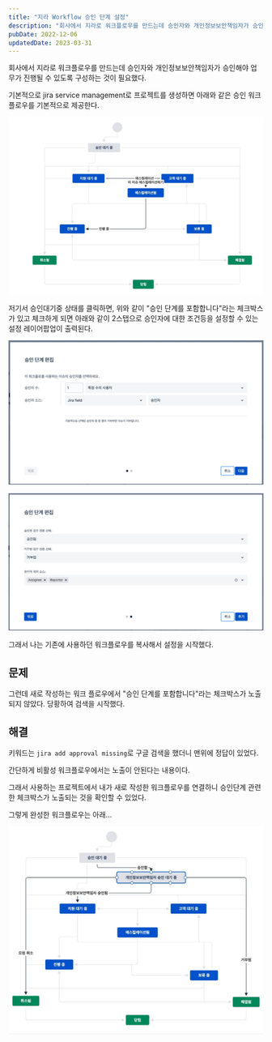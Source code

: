 ```yaml
---
title: "지라 Workflow 승인 단계 설정"
description: "회사에서 지라로 워크플로우를 만드는데 승인자와 개인정보보안책임자가 승인해야 업무가 진행될 수 있도록 구성하는 것이 필요했다.  기본적으로 jira service management 로 프로젝트를 생성하면 아래와 같은 승인 워크플로우를 기본적으로 제공한다.  저기서 승인대기중상태를 클릭하..."
pubDate: 2022-12-06
updatedDate: 2023-03-31
---
```


회사에서 지라로 워크플로우를 만드는데 승인자와 개인정보보안책임자가 승인해야 업무가 진행될 수 있도록 구성하는 것이 필요했다.

기본적으로 jira service management로 프로젝트를 생성하면 아래와 같은 승인 워크플로우를 기본적으로 제공한다.

![Jira service management 용 기본 승인 워크플로우](/content/images/2022/12/DraggedImage.jpeg)

저기서 승인대기중 상태를 클릭하면, 위와 같이 "승인 단계를 포함합니다"라는 체크박스가 있고 체크하게 되면 아래와 같이 2스탭으로 승인자에 대한 조건등을 설정할 수 있는 설정 레이어팝업이 출력된다.

![승인 단계 설정(1/2)](/content/images/2022/12/DraggedImage-2.jpeg)

![승인 단계 설정(2/2)](/content/images/2022/12/DraggedImage-3.jpeg)

그래서 나는 기존에 사용하던 워크플로우를 복사해서 설정을 시작했다.

## 문제

그런데 새로 작성하는 워크 플로우에서 "승인 단계를 포함합니다"라는 체크박스가 노출되지 않았다. 당황하여 검색을 시작했다.

## 해결

키워드는 `jira add approval missing`로 구글 검색을 했더니 맨위에 정답이 있었다.

간단하게 비활성 워크플로우에서는 노출이 안된다는 내용이다.

그래서 사용하는 프로젝트에서 내가 새로 작성한 워크플로우를 연결하니 승인단계 관련한 체크박스가 노출되는 것을 확인할 수 있었다.

그렇게 완성한 워크플로우는 아래…

![기본 워크플로우에 개인정보보안책임자 승인 대기 상태만 추가했다](/content/images/2022/12/DraggedImage-5.jpeg)